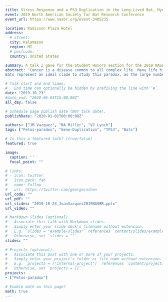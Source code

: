 ```yaml
---
title: Stress Response and a P53 Duplication in the Long-Lived Bat, Myotis lucifugus
event: 2019 North American Society for Bat Research Conference
event_url: https://www.nasbr.org/event-3405235

location: Radisson Plaza Hotel
address:
  # street: 
  city: Kalamazoo
  region: MI
  # postcode: ''
  country: United States

summary: A talk I gave for the Student Honors section for the 2019 NASBR meeting, on the TP53-WRAP53 duplication in the Little Brown Bat, *Myotis lucifugus*
abstract: "Cancer is a disease common to all complex life. Many life history traits, such as size and lifespan, are correlated with cancer risk between individuals of a species; however, this correlation does not hold when comparing between species. This phenomena, known as Peto’s Paradox, is resolved as species evolve cancer suppression mechanisms in parallel to increased sizes and lifespans. However, the exact mechanisms involved are largely unknown.
Bats represent an ideal clade to study this paradox, as the large number of extant members - combined with the recent divergence time of the order - preserves a detailed record of the various genetic changes underlying their diversity in body size and lifespan. We show that the long-lived bat, Myotis lucifugus, has 8 copies of TP53, a central regulator of the DNA damage response present in all living organisms. Two of these copies - the canonical locus plus a second full-locus duplication - are unique to M. lucifugus, and show high levels of transcription in public RNA-seq and primary fibroblast data. To investigate how these two copies of TP53 influence the stress response of M. lucifugus relative to 4 other closely related bat species (M. evotis, M. thysanodes, M. yumanensis, and E. fuscus), we measured apoptosis, cytotoxicity, and viability in primary fibroblasts in response to chemically induced DNA-damage, unfolded protein response, and oxidative stress. We show that these two copies of TP53 play a role in mediating M. lucifugus’s unique response to these stresses relative to the other bat species. These results contribute to our understanding of how pre-existing tumor suppressor mechanisms have been enhanced through gene duplication to resolve Peto’s Paradox in large, long-lived organisms."

# Talk start and end times.
#   End time can optionally be hidden by prefixing the line with `#`.
date: "2019-10-23"
#date_end: "2030-06-01T15:00:00Z"
all_day: false

# Schedule page publish date (NOT talk date).
publishDate: "2020-01-01T00:00:00Z"

authors: ["JM Vazquez", "RA Miller", "VJ Lynch"]
tags: ["Petos-paradox", "Gene-Duplication", "TP53", "Bats"]

# Is this a featured talk? (true/false)
featured: true

image:
  caption: ''
  focal_point: ""

# links:
# - icon: twitter
#   icon_pack: fab
#   name: Follow
#   url: https://twitter.com/georgecushen
url_code: ""
url_pdf: ""
url_slides: "2019-10-24_JuanVazquez2019NASBR.pptx"
url_video: ""

# Markdown Slides (optional).
#   Associate this talk with Markdown slides.
#   Simply enter your slide deck's filename without extension.
#   E.g. `slides = "example-slides"` references `content/slides/example-slides.md`.
#   Otherwise, set `slides = ""`.
slides: ""

# Projects (optional).
#   Associate this post with one or more of your projects.
#   Simply enter your project's folder or file name without extension.
#   E.g. `projects = ["internal-project"]` references `content/project/deep-learning/index.md`.
#   Otherwise, set `projects = []`.
projects:
- ["Petos-paradox"]

# Enable math on this page?
math: true
---
```

